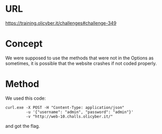 # URL
https://training.olicyber.it/challenges#challenge-349

# Concept
We were supposed to use the methods that were not in the Options as sometimes, it is possible that
the website crashes if not coded properly.

# Method
We used this code:
```
curl.exe -X POST -H "Content-Type: application/json"
         -u '{"username": "admin", "password": "admin"}'
         -v "http://web-10.challs.olicyber.it/"
```
and got the flag.
